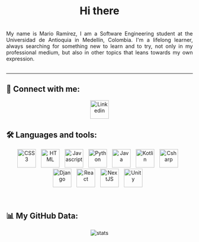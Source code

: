 <h1 align="center">Hi there</h1>

<br/>

<div align="justify">
  My name is Mario Ramírez, I am a Software Engineering student at the Universidad de Antioquia in Medellín, Colombia. I'm a lifelong learner, always searching for something new to learn and to try, not only in my professional medium, but also in other topics that leans towards my own expression.
</div>

<br/>

---

##  🤝  Connect with me:
<div align="center">
  <a href="https://www.linkedin.com/in/mariohramirez/" target="blank"><img align="center" alt="Linkedin" width="50px" src="https://cdn.jsdelivr.net/gh/devicons/devicon/icons/linkedin/linkedin-original.svg" /></a>
</div>

## 🛠️ Languages and tools:

<p align="center">
<img alt="CSS3" width="50px" style="padding-right:10px" src="https://cdn.jsdelivr.net/gh/devicons/devicon/icons/css3/css3-original-wordmark.svg" />
<img alt="HTML" width="50px" style="padding-right:10px" src="https://cdn.jsdelivr.net/gh/devicons/devicon/icons/html5/html5-original-wordmark.svg" />
<img alt="Javascript" width="50px" style="padding-right:10px" src="https://cdn.jsdelivr.net/gh/devicons/devicon/icons/javascript/javascript-original.svg" />
<img alt="Python" width="50px" style="padding-right:10px" src="https://cdn.jsdelivr.net/gh/devicons/devicon/icons/python/python-original-wordmark.svg" />
<img alt="Java" width="50px" style="padding-right:10px" src="https://cdn.jsdelivr.net/gh/devicons/devicon/icons/java/java-original-wordmark.svg" />
<img alt="Kotlin" width="50px" style="padding-right:10px" src="https://cdn.jsdelivr.net/gh/devicons/devicon/icons/kotlin/kotlin-original-wordmark.svg" />
<img alt="Csharp" width="50px" style="padding-right:10px" src="https://cdn.jsdelivr.net/gh/devicons/devicon/icons/csharp/csharp-original.svg" />
<img alt="Django" width="50px" style="padding-right:10px" src="https://cdn.jsdelivr.net/gh/devicons/devicon/icons/django/django-plain-wordmark.svg" />
<img alt="React" width="50px" style="padding-right:10px" src="https://cdn.jsdelivr.net/gh/devicons/devicon/icons/react/react-original-wordmark.svg" />
<img alt="NextJS" width="50px" style="padding-right:10px" src="https://cdn.jsdelivr.net/gh/devicons/devicon/icons/nextjs/nextjs-original-wordmark.svg" />
<img alt="Unity" width="50px" style="padding-right:10px" src="https://cdn.jsdelivr.net/gh/devicons/devicon/icons/unity/unity-original-wordmark.svg" />
</p>

<br />

## 📊 My GitHub Data:

<div align="center">
  <img align="center" alt="stats" src="https://github-readme-stats.vercel.app/api/top-langs/?username=mariohramirez&theme=radical&show_icons=true" />
</div>
